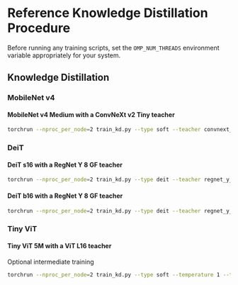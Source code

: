 # Reference Knowledge Distillation Procedure

Before running any training scripts, set the `OMP_NUM_THREADS` environment variable appropriately for your system.

## Knowledge Distillation

### MobileNet v4

#### MobileNet v4 Medium with a ConvNeXt v2 Tiny teacher

```sh
torchrun --nproc_per_node=2 train_kd.py --type soft --teacher convnext_v2_tiny --student mobilenet_v4_m --student-tag dist --opt adamw --lr 0.003 --lr-scheduler cosine --lr-cosine-min 1e-8 --warmup-epochs 5 --batch-size 512 --size 256 --epochs 500 --wd 0.1 --smoothing-alpha 0.1 --mixup-alpha 0.8 --aug-level 4 --ra-sampler --ra-reps 2 --clip-grad-norm 5 --amp --compile
```

### DeiT

#### DeiT s16 with a RegNet Y 8 GF teacher

```sh
torchrun --nproc_per_node=2 train_kd.py --type deit --teacher regnet_y_8g --teacher-tag intermediate --teacher-epoch 0 --student deit_s16 --student-tag dist --opt adamw --lr 0.0005 --lr-scheduler cosine --lr-cosine-min 1e-7 --batch-size 128 --warmup-epochs 5 --epochs 300 --size 384 --wd 0.05 --norm-wd 0 --grad-accum-steps 2 --smoothing-alpha 0.1 --mixup-alpha 0.8 --aug-level 4 --model-ema --ra-sampler --ra-reps 2 --clip-grad-norm 1 --amp --compile
```

#### DeiT b16 with a RegNet Y 8 GF teacher

```sh
torchrun --nproc_per_node=2 train_kd.py --type deit --teacher regnet_y_8g --teacher-tag intermediate --teacher-epoch 0 --student deit_b16 --student-tag dist --opt adamw --lr 0.0005 --lr-scheduler cosine --lr-cosine-min 1e-7 --batch-size 64 --warmup-epochs 5 --epochs 300 --size 384 --wd 0.05 --norm-wd 0 --grad-accum-steps 4 --smoothing-alpha 0.1 --mixup-alpha 0.8 --cutmix --aug-level 4 --model-ema --ra-sampler --ra-reps 2 --clip-grad-norm 1 --amp --compile
```

### Tiny ViT

#### Tiny ViT 5M with a ViT L16 teacher

Optional intermediate training

```sh
torchrun --nproc_per_node=2 train_kd.py --type soft --temperature 1 --teacher vit_l16 --teacher-tag intermediate --teacher-epoch 0 --student tiny_vit_5m --student-tag dist --opt adamw --lr 0.002 --lr-scheduler cosine --lr-cosine-min 1e-7 --batch-size 64 --warmup-epochs 5 --epochs 90 --size 256 --wd 0.01 --norm-wd 0 --grad-accum-steps 2 --smoothing-alpha 0.1 --aug-level 4 --clip-grad-norm 5 --amp --compile --wds --wds-class-file data/intermediate_packed/classes.txt --wds-info data/intermediate_packed/_info.json
```
